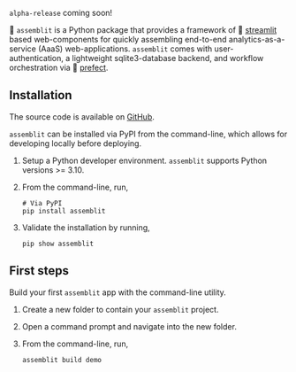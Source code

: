 `alpha-release` coming soon!

🦄 `assemblit` is a Python package that provides a framework of 👑 [streamlit](https://streamlit.io/) based web-components for quickly assembling end-to-end analytics-as-a-service (AaaS) web-applications. `assemblit` comes with user-authentication, a lightweight sqlite3-database backend, and workflow orchestration via 🧊 [prefect](https://www.prefect.io).

## Installation
The source code is available on [GitHub](https://github.com/thomaseleff/assemblit).

`assemblit` can be installed via PyPI from the command-line, which allows for developing locally before deploying.

1. Setup a Python developer environment. `assemblit` supports Python versions >= 3.10.
2. From the command-line, run,

   ```
   # Via PyPI
   pip install assemblit
   ```

3. Validate the installation by running,

   ```
   pip show assemblit
   ```

## First steps
Build your first `assemblit` app with the command-line utility.

1. Create a new folder to contain your `assemblit` project.
2. Open a command prompt and navigate into the new folder.
3. From the command-line, run,

   ```
   assemblit build demo
   ```
